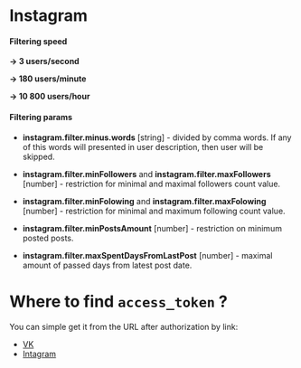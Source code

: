 # Instagram

#### Filtering speed

**-> 3 users/second** 

**-> 180 users/minute** 

**-> 10 800 users/hour**

#### Filtering params

- **instagram.filter.minus.words** [string] - divided by comma words. 
If any of this words will presented in user description, then user will be skipped.

- **instagram.filter.minFollowers** and **instagram.filter.maxFollowers** [number] - restriction for minimal and maximal 
followers count value.

- **instagram.filter.minFolowing** and **instagram.filter.maxFolowing** [number] - restriction for minimal and maximum following count value.

- **instagram.filter.minPostsAmount** [number] - restriction on minimum posted posts.

- **instagram.filter.maxSpentDaysFromLastPost** [number] - maximal amount of passed days from latest post date.

# Where to find `access_token` ?
You can simple get it from the URL after authorization by link:
- [VK](https://oauth.vk.com/authorize?client_id=5849076&display=page&scope=friends&response_type=token&v=5.65&state=123456)
- [Intagram](https://api.instagram.com/oauth/authorize/?client_id=daf63aa91ff2444d82917f210a802698&redirect_uri=http://localhost.com&response_type=token&scope=public_content)